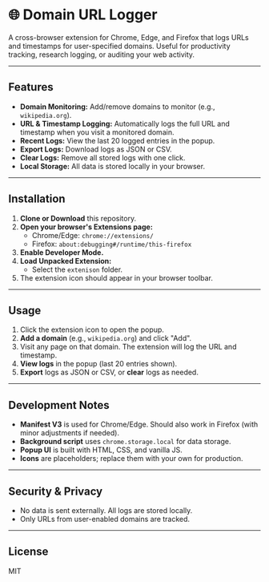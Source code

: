 # 🌐 Domain URL Logger

A cross-browser extension for Chrome, Edge, and Firefox that logs URLs and timestamps for user-specified domains. Useful for productivity tracking, research logging, or auditing your web activity.

---

## Features
- **Domain Monitoring:** Add/remove domains to monitor (e.g., `wikipedia.org`).
- **URL & Timestamp Logging:** Automatically logs the full URL and timestamp when you visit a monitored domain.
- **Recent Logs:** View the last 20 logged entries in the popup.
- **Export Logs:** Download logs as JSON or CSV.
- **Clear Logs:** Remove all stored logs with one click.
- **Local Storage:** All data is stored locally in your browser.

---

## Installation

1. **Clone or Download** this repository.
2. **Open your browser's Extensions page:**
   - Chrome/Edge: `chrome://extensions/`
   - Firefox: `about:debugging#/runtime/this-firefox`
3. **Enable Developer Mode.**
4. **Load Unpacked Extension:**
   - Select the `extenison` folder.
5. The extension icon should appear in your browser toolbar.

---

## Usage

1. Click the extension icon to open the popup.
2. **Add a domain** (e.g., `wikipedia.org`) and click "Add".
3. Visit any page on that domain. The extension will log the URL and timestamp.
4. **View logs** in the popup (last 20 entries shown).
5. **Export** logs as JSON or CSV, or **clear** logs as needed.

---

## Development Notes
- **Manifest V3** is used for Chrome/Edge. Should also work in Firefox (with minor adjustments if needed).
- **Background script** uses `chrome.storage.local` for data storage.
- **Popup UI** is built with HTML, CSS, and vanilla JS.
- **Icons** are placeholders; replace them with your own for production.

---

## Security & Privacy
- No data is sent externally. All logs are stored locally.
- Only URLs from user-enabled domains are tracked.

---

## License
MIT 